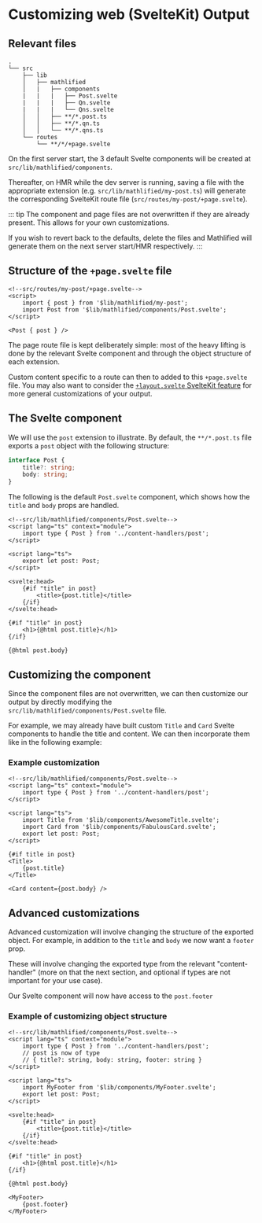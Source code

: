 # Customizing web (SvelteKit) Output

## Relevant files

<!-- markdownlint-capture -->
<!-- markdownlint-disable MD040 -->

```
.
└── src
    ├── lib
    │   ├── mathlified
    │   |   ├── components
    |   |   |   ├── Post.svelte
    |   |   |   ├── Qn.svelte
    |   |   |   └── Qns.svelte
    │   │   ├── **/*.post.ts
    │   │   ├── **/*.qn.ts
    │   │   └── **/*.qns.ts
    └── routes
        └── **/*/+page.svelte
```

<!-- markdownlint-restore -->

On the first server start, the 3 default Svelte components
will be created at `src/lib/mathlified/components`.

Thereafter, on HMR while the dev server is running,
saving a file with the appropriate extension
(e.g. `src/lib/mathlified/my-post.ts`) will generate the
corresponding SvelteKit route file (`src/routes/my-post/+page.svelte`).

::: tip
The component and page files are not overwritten if they are already present.
This allows for your own customizations.

If you wish to revert back to the
defaults, delete the files and Mathlified will generate them on the next
server start/HMR respectively.
:::

## Structure of the `+page.svelte` file

```svelte
<!--src/routes/my-post/+page.svelte-->
<script>
	import { post } from '$lib/mathlified/my-post';
	import Post from '$lib/mathlified/components/Post.svelte';
</script>

<Post { post } />
```

The page route file is kept deliberately simple: most of the heavy
lifting is done by the relevant Svelte component and through
the object structure of each extension.

Custom content specific to a route can then to added to this `+page.svelte`
file. You may also want to consider the
[`+layout.svelte` SvelteKit feature](https://kit.svelte.dev/docs/routing#layout)
for more general customizations of your output.

## The Svelte component

We will use the `post` extension to illustrate.
By default, the `**/*.post.ts` file exports a `post` object with the following structure:

```ts
interface Post {
	title?: string;
	body: string;
}
```

The following is the default `Post.svelte` component, which shows how
the `title` and `body` props are handled.

```svelte
<!--src/lib/mathlified/components/Post.svelte-->
<script lang="ts" context="module">
	import type { Post } from '../content-handlers/post';
</script>

<script lang="ts">
	export let post: Post;
</script>

<svelte:head>
	{#if "title" in post}
		<title>{post.title}</title>
	{/if}
</svelte:head>

{#if "title" in post}
	<h1>{@html post.title}</h1>
{/if}

{@html post.body}
```

## Customizing the component

Since the component files are not overwritten, we can then customize our output
by directly modifying the `src/lib/mathlified/components/Post.svelte` file.

For example, we may already have built custom `Title` and `Card` Svelte components to handle the
title and content. We can then incorporate them like in the following example:

### Example customization

```svelte
<!--src/lib/mathlified/components/Post.svelte-->
<script lang="ts" context="module">
	import type { Post } from '../content-handlers/post';
</script>

<script lang="ts">
	import Title from '$lib/components/AwesomeTitle.svelte';
	import Card from '$lib/components/FabulousCard.svelte';
	export let post: Post;
</script>

{#if title in post}
<Title>
	{post.title}
</Title>

<Card content={post.body} />
```

## Advanced customizations

Advanced customization will involve changing the structure of the exported object. For
example, in addition to the `title` and `body` we now want a `footer` prop.

These will involve changing the exported type from the relevant "content-handler"
(more on that the next section, and optional if types are not important for your use case).

Our Svelte component will now have access to the `post.footer`

### Example of customizing object structure

```svelte
<!--src/lib/mathlified/components/Post.svelte-->
<script lang="ts" context="module">
	import type { Post } from '../content-handlers/post';
	// post is now of type
	// { title?: string, body: string, footer: string }
</script>

<script lang="ts">
	import MyFooter from '$lib/components/MyFooter.svelte';
	export let post: Post;
</script>

<svelte:head>
	{#if "title" in post}
		<title>{post.title}</title>
	{/if}
</svelte:head>

{#if "title" in post}
	<h1>{@html post.title}</h1>
{/if}

{@html post.body}

<MyFooter>
	{post.footer}
</MyFooter>
```
